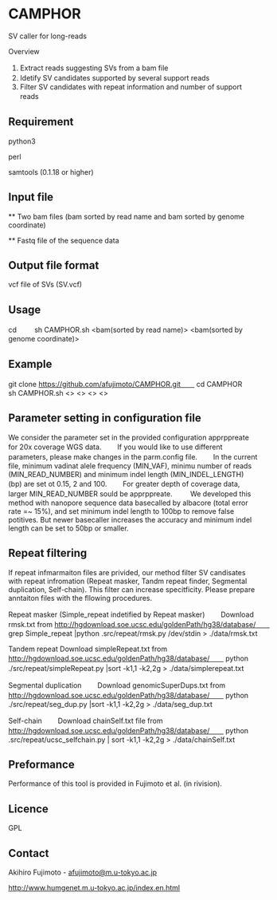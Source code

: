 # CAMPHOR
SV caller for long-reads

Overview
1. Extract reads suggesting SVs from a bam file　　
2. Idetify SV candidates supported by several support reads　　 
3. Filter SV candidates with repeat information and number of support reads　　

## Requirement
python3

perl

samtools (0.1.18 or higher)

## Input file
** Two bam files (bam sorted by read name and bam sorted by genome coordinate)

** Fastq file of the sequence data

## Output file format
vcf file of SVs (SV.vcf)

## Usage
cd <path to CAMPHOR>　　
sh CAMPHOR.sh <bam(sorted by read name)> <bam(sorted by genome coordinate)> <fastq> <output>

## Example
git clone https://github.com/afujimoto/CAMPHOR.git　　
cd CAMPHOR　　
sh CAMPHOR.sh <> <> <> <>

## Parameter setting in configuration file
We consider the parameter set in the provided configuration apprppreate for 20x coverage WGS data.　　
If you would like to use different parameters, please make changes in the parm.config file.　　
In the current file, minimum vadinat alele frequency (MIN_VAF), minimu number of reads (MIN_READ_NUMBER) and minimum indel length (MIN_INDEL_LENGTH) (bp) are set ot 0.15, 2 and 100.　　
For greater depth of coverage data, larger MIN_READ_NUMBER sould be apprppreate. 　　
We developed this method with nanopore sequence data basecalled by albacore (total error rate =~ 15%), and set minimum indel length to 100bp to remove false potitives. But newer basecaller increases the accuracy and minimum indel length can be set to 50bp or smaller.

## Repeat filtering
If repeat infmarmaiton files are privided, our method filter SV candisates with repeat infromation (Repeat masker, Tandm repeat finder, Segmental duplication, Self-chain). This filter can increase specitficity.
Please prepare anntaiton files with the fllowing procedures.

Repeat masker (Simple_repeat indetified by Repeat masker)　　
Download rmsk.txt from http://hgdownload.soe.ucsc.edu/goldenPath/hg38/database/　　
grep Simple_repeat <path to rmsk.txt>|python .src/repeat/rmsk.py /dev/stdin > ./data/rmsk.txt

Tandem repeat
Download simpleRepeat.txt from http://hgdownload.soe.ucsc.edu/goldenPath/hg38/database/　　
python ./src/repeat/simpleRepeat.py <path to simpleRepeat.txt>|sort -k1,1 -k2,2g > ./data/simplerepeat.txt　　
  
Segmental duplication　　
Download genomicSuperDups.txt from http://hgdownload.soe.ucsc.edu/goldenPath/hg38/database/　　
python ./src/repeat/seg_dup.py <path to genomicSuperDups.txt>|sort -k1,1 -k2,2g > ./data/seg_dup.txt

Self-chain　　
Download chainSelf.txt file from http://hgdownload.soe.ucsc.edu/goldenPath/hg38/database/　　
python .src/repeat/ucsc_selfchain.py <path to chainSelf.txt> | sort -k1,1 -k2,2g > ./data/chainSelf.txt

## Preformance
Performance of this tool is provided in Fujimoto et al. (in rivision).

## Licence
GPL

## Contact

Akihiro Fujimoto - afujimoto@m.u-tokyo.ac.jp

http://www.humgenet.m.u-tokyo.ac.jp/index.en.html
